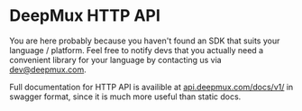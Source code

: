 # DeepMux HTTP API

You are here probably because you haven't found an SDK that suits your language / platform.
Feel free to notify devs that you actually need a convenient library for your language by contacting us via [dev@deepmux.com](mailto:dev@deepmux.com).

Full documentation for HTTP API is availible at [api.deepmux.com/docs/v1/](https://api.deepmux.com/docs/v1/) in swagger format, since it is much more useful than static docs.
